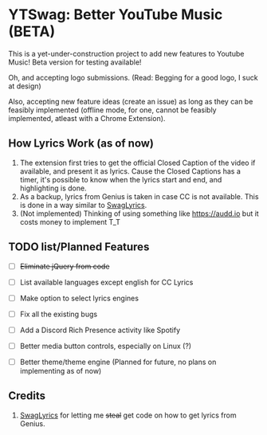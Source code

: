 # YTSwag: Better YouTube Music (BETA)

This is a yet-under-construction project to add new features to Youtube Music! Beta version for testing available!

Oh, and accepting logo submissions. (Read: Begging for a good logo, I suck at design)

Also, accepting new feature ideas (create an issue) as long as they can be feasibly implemented (offline mode, for one, cannot be feasibly implemented, atleast with a Chrome Extension).

## How Lyrics Work (as of now)

1. The extension first tries to get the official Closed Caption of the video if available, and present it as lyrics. Cause the Closed Captions has a timer, it's possible to know when the lyrics start and end, and highlighting is done.
2. As a backup, lyrics from Genius is taken in case CC is not available. This is done in a way similar to [SwagLyrics](https://github.com/SwagLyrics/SwagLyrics-For-Spotify).
3. (Not implemented) Thinking of using something like https://audd.io but it costs money to implement T_T

## TODO list/Planned Features

- [ ] ~~Eliminate jQuery from code~~
- [ ] List available languages except english for CC Lyrics
- [ ] Make option to select lyrics engines
- [ ] Fix all the existing bugs
- [ ] Add a Discord Rich Presence activity like Spotify
- [ ] Better media button controls, especially on Linux (?)
- [ ] Better theme/theme engine (Planned for future, no plans on implementing as of now)


## Credits

1. [SwagLyrics](https://github.com/SwagLyrics/SwagLyrics-For-Spotify) for letting me ~~steal~~ get code on how to get lyrics from Genius.
